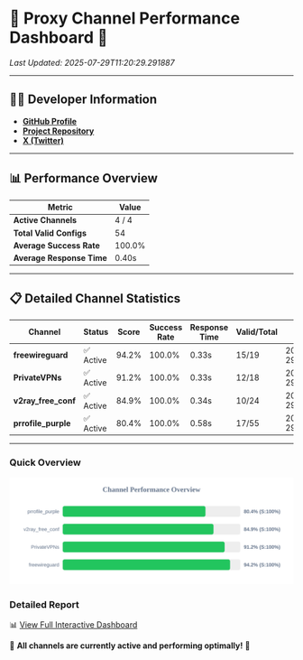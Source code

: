 # 🌟 Proxy Channel Performance Dashboard 🌟

_Last Updated: 2025-07-29T11:20:29.291887_

---

## 👩‍💻 Developer Information

- **[GitHub Profile](https://github.com/4n0nymou3)**  
- **[Project Repository](https://github.com/4n0nymou3/multi-proxy-config-fetcher)**  
- **[X (Twitter)](https://x.com/4n0nymou3)**  

---

## 📊 Performance Overview

| Metric                | Value       |
|-----------------------|-------------|
| **Active Channels**   | 4 / 4       |
| **Total Valid Configs** | 54          |
| **Average Success Rate** | 100.0%      |
| **Average Response Time** | 0.40s       |

---

## 📋 Detailed Channel Statistics

| Channel          | Status     | Score  | Success Rate | Response Time | Valid/Total | Last Success               |
|------------------|------------|--------|--------------|---------------|-------------|----------------------------|
| **freewireguard**  | ✅ Active  | 94.2%  | 100.0% | 0.33s         | 15/19       | 2025-07-29T11:20:29.290155 |
| **PrivateVPNs**  | ✅ Active  | 91.2%  | 100.0% | 0.33s         | 12/18       | 2025-07-29T11:20:28.927101 |
| **v2ray_free_conf**  | ✅ Active  | 84.9%  | 100.0% | 0.34s         | 10/24       | 2025-07-29T11:20:28.561334 |
| **prrofile_purple**  | ✅ Active  | 80.4%  | 100.0% | 0.58s         | 17/55       | 2025-07-29T11:20:28.125784 |

---

### Quick Overview
<div align="center">
  <a href="https://raw.githubusercontent.com/nullluser/NullRepo/refs/heads/main/assets/channel_stats_chart.svg">
    <img src="https://raw.githubusercontent.com/nullluser/NullRepo/refs/heads/main/assets/channel_stats_chart.svg" alt="Source Performance Statistics" width="800">
  </a>
</div>

### Detailed Report
📊 [View Full Interactive Dashboard](https://htmlpreview.github.io/?https://github.com/nullluser/NullRepo/blob/main/assets/performance_report.html)

🎉 **All channels are currently active and performing optimally!** 🎉
